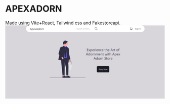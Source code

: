 <h1>APEXADORN</h1>

Made using Vite+React, Tailwind css and Fakestoreapi.
<img src="./src/assets/page-ss.png" alt="preview">

